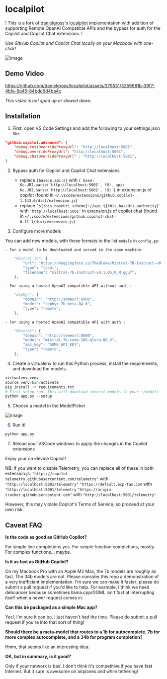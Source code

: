 # localpilot

! This is a fork of [danielgross](https://github.com/danielgross)'s [localpilot](https://github.com/danielgross/localpilot) implementation with addition of supporting Remote OpenAI Compatible APIs and the bypass for auth for the Copilot and Copilot Chat extensions. !

_Use GitHub Copilot and Copilot Chat locally on your Macbook with one-click!_

![image](https://github.com/danielgross/localpilot/assets/279531/521d0613-7423-4839-a5e8-42098cd65a5e)

## Demo Video

https://github.com/danielgross/localpilot/assets/279531/3259981b-39f7-4bfa-8a45-84bde6d4ba4c

_This video is not sped up or slowed down._

## Installation

1. First, open VS Code Settings and add the following to your settings.json file:

```json
"github.copilot.advanced": {
    "debug.testOverrideProxyUrl": "http://localhost:5001",
    "debug.overrideProxyUrl": "http://localhost:5001",
    "debug.chatOverrideProxyUrl" : "http://localhost:5001",
}
```

2. Bypass auth for Copilot and Copilot Chat extensions

   - replace `{base:n,api:s}` with `{ base: Kc.URI.parse('http://localhost:5001', !0), api: Kc.URI.parse('http://localhost:5001', !0) }` in extension.js of copilot (found in `~/.vscode/extensions/github.copilot-1.143.0/dist/extension.js`)
   - replace `` `${this.baseUri.scheme}://api.${this.baseUri.authority}` `` with `'http://localhost:5001'` in extension.js of copilot chat (found in `~/.vscode/extensions/github.copilot-chat-0.11.1/dist/extension.js`)

3. Configure more models

You can add new models, with these formats to the list `models` in `config.py`:

    - For a model to be downloaded and served in the same machine:

```python
    "Mistral-7b": {
        "url": "https://huggingface.co/TheBloke/Mistral-7B-Instruct-v0.1-GGUF/resolve/main/mistral-7b-instruct-v0.1.Q5_K_M.gguf",
        "type": "local",
        "filename": "mistral-7b-instruct-v0.1.Q5_K_M.gguf",
    },
```

    - For using a hosted OpenAI compatible API without auth :

```python
    "Zephyr": {
        "domain": "http://someurl:8000",
        "model": "zephyr-7b-beta.Q4_0",
        "type": "remote",
    },
```

    - For using a hosted OpenAI compatible API with auth :

```python
    "Mistral": {
        "domain": "http://someurl:8000",
        "model": "mistral-7b-code-16k-qlora.Q6_K",
        "api_key": "SOME_API_KEY",
        "type": "remote",
    },
```

4. Create a virtualenv to run this Python process, install the requirements, and download the models.

```python
virtualenv venv
source venv/bin/activate
pip install -r requirements.txt
# First setup run. This will download several models to your ~/models folder. ( you can skip this step if you only plan on using remotely hosted models)
python app.py --setup
```

5. Choose a model in the ModelPicker

![image](https://github.com/danielgross/localpilot/assets/279531/521d0613-7423-4839-a5e8-42098cd65a5e)

6. Run it!

```python
python app.py
```

7. Reload your VSCode windows to apply the changes in the Copilot extensions

Enjoy your on-device Copilot!


NB:
if you want to disable Telemetry, you can replace all of these in both extension.js:
`"https://copilot-telemetry.githubusercontent.com/telemetry"` with `"http://localhost:5001/telemetry"`
`"https://default.exp-tas.com` with `"http://localhost:5001/telemetry`
`"https://origin-tracker.githubusercontent.com"` with `"http://localhost:5001/telemetry"`

However, this may violate Copilot's Terms of Service, so proceed at your own risk.

## Caveat FAQ

**Is the code as good as GitHub Copilot?**

For simple line completions yes. For simple function completions, mostly. For complex functions... maybe.

**Is it as fast as GitHub Copilot?**

On my Macbook Pro with an Apple M2 Max, the 7b models are roughly as fast. The 34b models are not. Please consider this repo a demonstration of a very inefficient implementation. I'm sure we can make it faster; please do submit a pull request if you'd like to help. For example, I think we need debouncer because sometimes llama.cpp/GGML isn't fast at interrupting itself when a newer request comes in.

**Can this be packaged as a simple Mac app?**

Yes!, I'm sure it can be, I just haven't had the time. Please do submit a pull request if you're into that sort of thing!

**Should there be a meta-model that routes to a 1b for autocomplete, 7b for more complex autocomplete, and a 34b for program completion?**

Hmm, that seems like an interesting idea.

**OK, but in summary, is it good?**

Only if your network is bad. I don't think it's competitive if you have fast Internet. But it sure is awesome on airplanes and while tethering!
